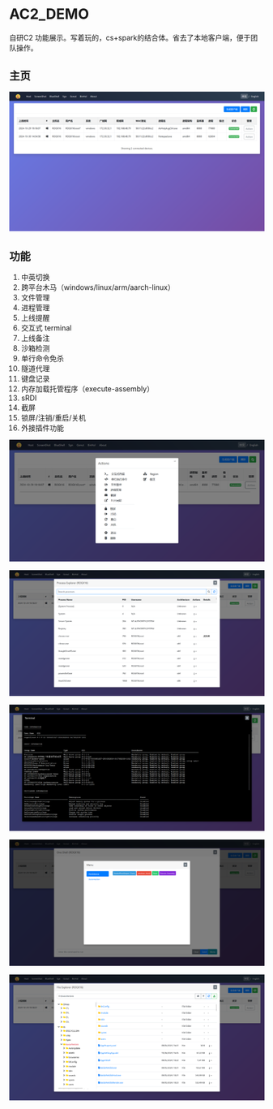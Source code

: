 # AC2_DEMO

自研C2 功能展示。写着玩的，cs+spark的结合体。省去了本地客户端，便于团队操作。

## 主页

![1.png](pngs/1.png)

## 功能

1. 中英切换
2. 跨平台木马（windows/linux/arm/aarch-linux）
3. 文件管理
4. 进程管理
5. 上线提醒
6. 交互式 terminal
7. 上线备注
8. 沙箱检测
9. 单行命令免杀
10. 隧道代理
11. 键盘记录
12. 内存加载托管程序（execute-assembly）
13. sRDI
14. 截屏
15. 锁屏/注销/重启/关机
16. 外接插件功能

![2.png](pngs/2.png)

![3.png](pngs/3.png)

![4.png](pngs/4.png)

![5.png](pngs/5.png)

![6.png](pngs/6.png)